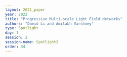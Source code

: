 ```yaml
---
layout: 2021_paper
year: 2022
title: "Progressive Multi-scale Light Field Networks"
authors: "David Li and Amitabh Varshney"
type: Spotlight
day: 1
session: 2
session-name: Spotlight2
order: 34
---
```


